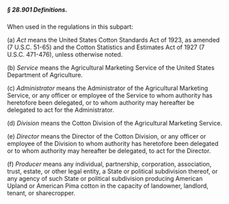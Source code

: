 ##### § 28.901 Definitions. #####

When used in the regulations in this subpart:

(a) *Act* means the United States Cotton Standards Act of 1923, as amended (7 U.S.C. 51-65) and the Cotton Statistics and Estimates Act of 1927 (7 U.S.C. 471-476), unless otherwise noted.

(b) *Service* means the Agricultural Marketing Service of the United States Department of Agriculture.

(c) *Administrator* means the Administrator of the Agricultural Marketing Service, or any officer or employee of the Service to whom authority has heretofore been delegated, or to whom authority may hereafter be delegated to act for the Administrator.

(d) *Division* means the Cotton Division of the Agricultural Marketing Service.

(e) *Director* means the Director of the Cotton Division, or any officer or employee of the Division to whom authority has heretofore been delegated or to whom authority may hereafter be delegated, to act for the Director.

(f) *Producer* means any individual, partnership, corporation, association, trust, estate, or other legal entity, a State or political subdivision thereof, or any agency of such State or political subdivision producing American Upland or American Pima cotton in the capacity of landowner, landlord, tenant, or sharecropper.